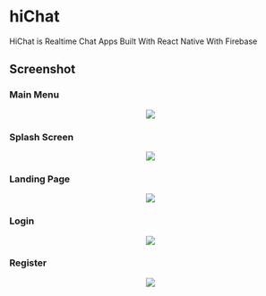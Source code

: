 # hiChat
HiChat is Realtime Chat Apps Built With React Native With Firebase

## Screenshot

### Main Menu
<p align="center">
<img src="https://user-images.githubusercontent.com/52120429/74235104-466fd500-4d09-11ea-81e0-4f3d6eb74329.png">
</p>

### Splash Screen
<p align="center">
<img src="https://user-images.githubusercontent.com/52120429/74235104-466fd500-4d09-11ea-81e0-4f3d6eb74329.png">
</p>

### Landing Page
<p align="center">
<img src="https://user-images.githubusercontent.com/52120429/74235394-d6158380-4d09-11ea-8410-e8e963ec2bb4.jpg">
</p>

### Login
<p align="center">
<img src="https://user-images.githubusercontent.com/52120429/74235396-d7df4700-4d09-11ea-8ae8-d472029bb8fd.jpg">
</p>

### Register
<p align="center">
<img src="https://user-images.githubusercontent.com/52120429/74235400-d9a90a80-4d09-11ea-8bd1-491059568da0.jpg">
</p>
